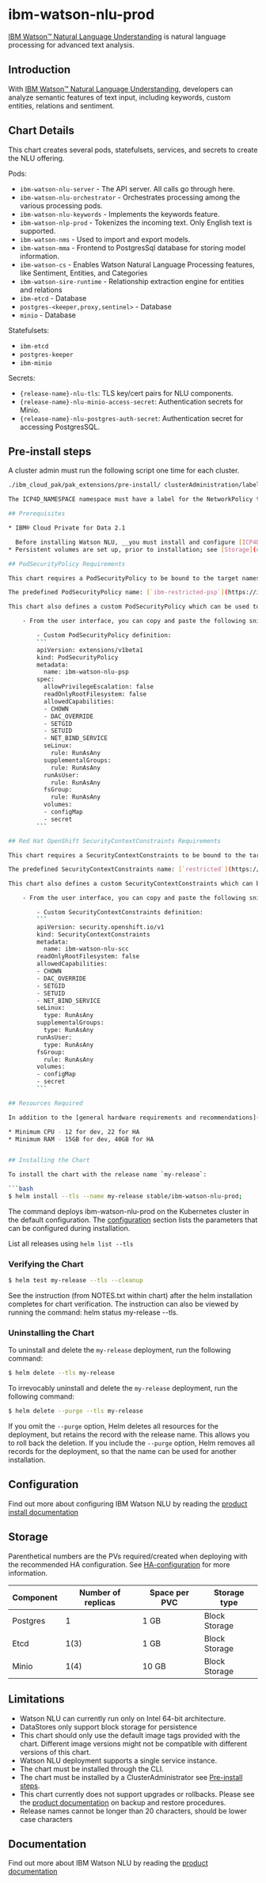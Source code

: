 # ibm-watson-nlu-prod

[IBM Watson™ Natural Language Understanding](https://www.ibm.com/watson/services/natural-language-understanding/index.html#about) is natural language processing for advanced text analysis.

## Introduction

With [IBM Watson™ Natural Language Understanding](https://www.ibm.com/watson/services/natural-language-understanding/index.html#about), developers can analyze semantic features of text input, including keywords, custom entities, relations and sentiment.

## Chart Details

This chart creates several pods, statefulsets, services, and secrets to create the NLU offering.

Pods:

* `ibm-watson-nlu-server` - The API server.  All calls go through here.
* `ibm-watson-nlu-orchestrator` - Orchestrates processing among the various processing pods.
* `ibm-watson-nlu-keywords` - Implements the keywords feature.
* `ibm-watson-nlp-prod` - Tokenizes the incoming text.  Only English text is supported.
* `ibm-watson-nms` - Used to import and export models.
* `ibm-watson-mma` - Frontend to PostgresSql database for storing model information.
* `ibm-watson-cs` - Enables Watson Natural Language Processing features, like Sentiment, Entities, and Categories
* `ibm-watson-sire-runtime` - Relationship extraction engine for entities and relations
* `ibm-etcd` - Database
* `postgres-<keeper,proxy,sentinel>` - Database
* `minio` - Database

Statefulsets:

* `ibm-etcd`
* `postgres-keeper`
* `ibm-minio`

Secrets:

* `{release-name}-nlu-tls`: TLS key/cert pairs for NLU components.
* `{release-name}-nlu-minio-access-secret`: Authentication secrets for Minio.
* `{release-name}-nlu-postgres-auth-secret`: Authentication secret for accessing PostgresSQL.

## Pre-install steps

A cluster admin must run the following script one time for each cluster.
```sh
./ibm_cloud_pak/pak_extensions/pre-install/ clusterAdministration/labelNamespace.sh ICP4D_NAMESPACE

The ICP4D_NAMESPACE namespace must have a label for the NetworkPolicy to correctly work. Only nginx and zen pods will be allowed to communicate with the pods in the namespace where this chart is installed.

## Prerequisites

* IBM® Cloud Private for Data 2.1

  Before installing Watson NLU, __you must install and configure [ICP4D](https://www.ibm.com/support/knowledgecenter/SSQNUZ_current/com.ibm.icpdata.doc/zen/overview/relnotes-2.1.0.0.html)__.
* Persistent volumes are set up, prior to installation; see [Storage](#storage) section.

## PodSecurityPolicy Requirements

This chart requires a PodSecurityPolicy to be bound to the target namespace prior to installation. To meet this requirement there may be cluster scoped as well as namespace scoped pre and post actions that need to occur.

The predefined PodSecurityPolicy name: [`ibm-restricted-psp`](https://ibm.biz/cpkspec-psp) has been verified for this chart, if your target namespace is bound to this PodSecurityPolicy you can proceed to install the chart.

This chart also defines a custom PodSecurityPolicy which can be used to finely control the permissions/capabilities needed to deploy this chart. You can enable this custom PodSecurityPolicy using the ICP4D user interface or the supplied instructions/scripts in the pak_extension pre-install directory.

    - From the user interface, you can copy and paste the following snippets to enable the custom PodSecurityPolicy

        - Custom PodSecurityPolicy definition:
        ```
        apiVersion: extensions/v1beta1
        kind: PodSecurityPolicy
        metadata:
          name: ibm-watson-nlu-psp
        spec:
          allowPrivilegeEscalation: false
          readOnlyRootFilesystem: false
          allowedCapabilities:
          - CHOWN
          - DAC_OVERRIDE
          - SETGID
          - SETUID
          - NET_BIND_SERVICE
          seLinux:
            rule: RunAsAny
          supplementalGroups:
            rule: RunAsAny
          runAsUser:
            rule: RunAsAny
          fsGroup:
            rule: RunAsAny
          volumes:
          - configMap
          - secret
        ```

## Red Hat OpenShift SecurityContextConstraints Requirements

This chart requires a SecurityContextConstraints to be bound to the target namespace prior to installation. To meet this requirement there may be cluster scoped as well as namespace scoped pre and post actions that need to occur.

The predefined SecurityContextConstraints name: [`restricted`](https://ibm.biz/cpkspec-scc) has been verified for this chart, if your target namespace is bound to this SecurityContextConstraints resource you can proceed to install the chart.

This chart also defines a custom SecurityContextConstraints which can be used to finely control the permissions/capabilities needed to deploy this chart.

    - From the user interface, you can copy and paste the following snippets to enable the custom SecurityContextConstraints

        - Custom SecurityContextConstraints definition:
        ```
        apiVersion: security.openshift.io/v1
        kind: SecurityContextConstraints
        metadata:
          name: ibm-watson-nlu-scc
        readOnlyRootFilesystem: false
        allowedCapabilities:
        - CHOWN
        - DAC_OVERRIDE
        - SETGID
        - SETUID
        - NET_BIND_SERVICE
        seLinux:
          type: RunAsAny
        supplementalGroups:
          type: RunAsAny
        runAsUser:
          type: RunAsAny
        fsGroup:
          rule: RunAsAny
        volumes:
        - configMap
        - secret
        ```

## Resources Required

In addition to the [general hardware requirements and recommendations](https://www.ibm.com/support/knowledgecenter/SSBS6K_3.1.2/supported_system_config/hardware_reqs.html), the IBM Watson NLU has the following requirements:

* Minimum CPU - 12 for dev, 22 for HA
* Minimum RAM - 15GB for dev, 40GB for HA


## Installing the Chart

To install the chart with the release name `my-release`:

```bash
$ helm install --tls --name my-release stable/ibm-watson-nlu-prod;
```

The command deploys ibm-watson-nlu-prod on the Kubernetes cluster in the default configuration. The [configuration](#configuration) section lists the parameters that can be configured during installation.

 List all releases using  `helm list --tls`


### Verifying the Chart

```bash
$ helm test my-release --tls --cleanup
```

See the instruction (from NOTES.txt within chart) after the helm installation completes for chart verification. The instruction can also be viewed by running the command: helm status my-release --tls.

### Uninstalling the Chart

To uninstall and delete the `my-release` deployment, run the following command:

```bash
$ helm delete --tls my-release
```

To irrevocably uninstall and delete the `my-release` deployment, run the following command:

```bash
$ helm delete --purge --tls my-release
```

If you omit the `--purge` option, Helm deletes all resources for the deployment, but retains the record with the release name. This allows you to roll back the deletion. If you include the `--purge` option, Helm removes all records for the deployment, so that the name can be used for another installation.

## Configuration

Find out more about configuring IBM Watson NLU by reading the [product install documentation](https://docs-icpdata.mybluemix.net/docs/content/SSQNUZ_current/com.ibm.icpdata.doc/watson/natural-language-understanding-install.html)

## Storage

Parenthetical numbers are the PVs required/created when deploying with the recommended HA configuration. See [HA-configuration](#ha-configuration) for more information.

| Component      | Number of replicas | Space per PVC | Storage type            |
|----------------|--------------------|---------------|-------------------------|
| Postgres       |                  1 |          1 GB | Block Storage |
| Etcd           |               1(3) |          1 GB | Block Storage |
| Minio          |               1(4) |         10 GB | Block Storage |

## Limitations

* Watson NLU can currently run only on Intel 64-bit architecture.
* DataStores only support block storage for persistence
* This chart should only use the default image tags provided with the chart. Different image versions might not be compatible with different versions of this chart.
* Watson NLU deployment supports a single service instance.
* The chart must be installed through the CLI.
* The chart must be installed by a ClusterAdministrator see [Pre-install steps](#pre-install-steps).
* This chart currently does not support upgrades or rollbacks. Please see the [product documentation](https://docs-icpdata.mybluemix.net/docs/content/SSQNUZ_current/com.ibm.icpdata.doc/watson/natural-language-understanding.html) on backup and restore procedures.
* Release names cannot be longer than 20 characters, should be lower case characters

## Documentation

Find out more about IBM Watson NLU by reading the [product documentation](https://docs-icpdata.mybluemix.net/docs/content/SSQNUZ_current/com.ibm.icpdata.doc/watson/natural-language-understanding.html)
